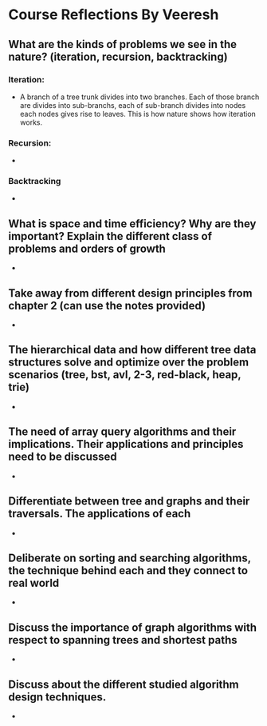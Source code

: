 # Course Reflections By Veeresh

## What are the kinds of problems we see in the nature? (iteration, recursion, backtracking) 

### Iteration:
- A branch of a tree trunk divides into two branches. Each of those branch are divides into sub-branchs, each of sub-branch divides into nodes each nodes gives rise to leaves. This is how nature shows how iteration works.

### Recursion:
- 

### Backtracking
- 

## What is space and time efficiency? Why are they important? Explain the different class of problems and orders of growth 
- 

## Take away from different design principles from chapter 2 (can use the notes provided) 
- 

## The hierarchical data and how different tree data structures solve and optimize over the problem scenarios (tree, bst, avl, 2-3, red-black, heap, trie)
-

## The need of array query algorithms and their implications. Their applications and principles need to be discussed 
-

## Differentiate between tree and graphs and their traversals. The applications of each
-

## Deliberate on sorting and searching algorithms, the technique behind each and they connect to real world
-

## Discuss the importance of graph algorithms with respect to spanning trees and shortest paths
-

## Discuss about the different studied algorithm design techniques.
-
